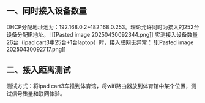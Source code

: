 ## 一、同时接入设备数量

DHCP分配地址池为：192.168.0.2~182.168.0.253。理论允许同时为接入的252台设备分配IP地址。
![[Pasted image 20250430092344.png]]
实测接入设备数量26台（ipad cart3中25台+1台laptop）时，接入联网无异常：
![[Pasted image 20250430092717.png]]

## 二、接入距离测试

测试方式：将ipad cart3车推到体育馆，将wifi路由器放到体育馆中某个位置，测试信号质量和联网体验。


